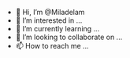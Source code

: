 - 👋 Hi, I’m @Miladelam
- 👀 I’m interested in ...
- 🌱 I’m currently learning ...
- 💞️ I’m looking to collaborate on ...
- 📫 How to reach me ...

<!---
Miladelam/Miladelam is a ✨ special ✨ repository because its `README.md` (this file) appears on your GitHub profile.
You can click the Preview link to take a look at your changes.
--->
